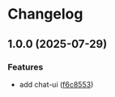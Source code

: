 # Changelog

## 1.0.0 (2025-07-29)


### Features

* add chat-ui ([f6c8553](https://github.com/simenkristoffers1/release/commit/f6c855348b04c0626a7cf53fff118a700490a6b6))

